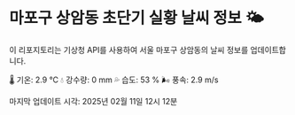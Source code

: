 
# 마포구 상암동 초단기 실황 날씨 정보 🌤️

이 리포지토리는 기상청 API를 사용하여 서울 마포구 상암동의 날씨 정보를 업데이트합니다. 

🌡️ 기온: 2.9 ℃
💧 강수량: 0 mm
💦 습도: 53 %
🌬️ 풍속: 2.9 m/s

마지막 업데이트 시각: 2025년 02월 11일 12시 12분    
